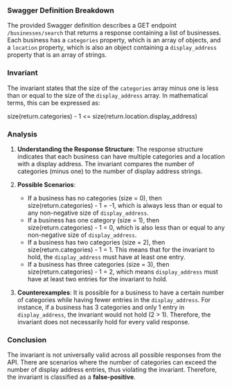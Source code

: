 ### Swagger Definition Breakdown
The provided Swagger definition describes a GET endpoint `/businesses/search` that returns a response containing a list of businesses. Each business has a `categories` property, which is an array of objects, and a `location` property, which is also an object containing a `display_address` property that is an array of strings.

### Invariant
The invariant states that the size of the `categories` array minus one is less than or equal to the size of the `display_address` array. In mathematical terms, this can be expressed as:

size(return.categories) - 1 <= size(return.location.display_address)

### Analysis
1. **Understanding the Response Structure**: The response structure indicates that each business can have multiple categories and a location with a display address. The invariant compares the number of categories (minus one) to the number of display address strings.

2. **Possible Scenarios**: 
   - If a business has no categories (size = 0), then size(return.categories) - 1 = -1, which is always less than or equal to any non-negative size of `display_address`.
   - If a business has one category (size = 1), then size(return.categories) - 1 = 0, which is also less than or equal to any non-negative size of `display_address`.
   - If a business has two categories (size = 2), then size(return.categories) - 1 = 1. This means that for the invariant to hold, the `display_address` must have at least one entry.
   - If a business has three categories (size = 3), then size(return.categories) - 1 = 2, which means `display_address` must have at least two entries for the invariant to hold.

3. **Counterexamples**: It is possible for a business to have a certain number of categories while having fewer entries in the `display_address`. For instance, if a business has 3 categories and only 1 entry in `display_address`, the invariant would not hold (2 > 1). Therefore, the invariant does not necessarily hold for every valid response.

### Conclusion
The invariant is not universally valid across all possible responses from the API. There are scenarios where the number of categories can exceed the number of display address entries, thus violating the invariant. Therefore, the invariant is classified as a **false-positive**.
